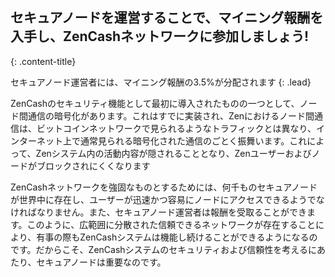 ## セキュアノードを運営することで、マイニング報酬を入手し、ZenCashネットワークに参加しましょう!
{: .content-title}

セキュアノード運営者には、マイニング報酬の3.5%が分配されます
{: .lead}

ZenCashのセキュリティ機能として最初に導入されたものの一つとして、ノード間通信の暗号化があります。これはすでに実装され、Zenにおけるノード間通信は、ビットコインネットワークで見られるようなトラフィックとは異なり、インターネット上で通常見られる暗号化された通信のごとく振舞います。これによって、Zenシステム内の活動内容が隠されることとなり、Zenユーザーおよびノードがブロックされにくくなります

ZenCashネットワークを強固なものとするためには、何千ものセキュアノードが世界中に存在し、ユーザーが迅速かつ容易にノードにアクセスできるようでなければなりません。また、セキュアノード運営者は報酬を受取ることができます。このように、広範囲に分散された信頼できるネットワークが存在することにより、有事の際もZenCashシステムは機能し続けることができるようになるのです。だからこそ、ZenCashシステムのセキュリティおよび信頼性を考えるにあたり、セキュアノードは重要なのです。
